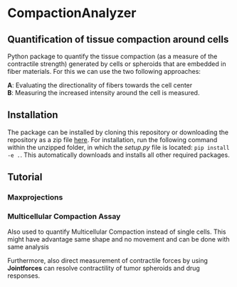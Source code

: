 # CompactionAnalyzer 

## Quantification of tissue compaction around cells

Python package to quantify the tissue compaction (as a measure of the contractile strength) generated by cells or spheroids that are embedded in fiber materials. For this we can use the two following approaches:

**A**: Evaluating the directionality of fibers towards the cell center <br>
**B**: Measuring the increased intensity around the cell is measured.  <br>




## Installation
The package can be installed by cloning this repository or downloading the repository as a zip file [here](https://github.com/davidbhr/CompactionAnalyzer/zipball/master). For installation, run the following command within the unzipped folder, in which the *setup.py* file is located: `pip install -e .`. This automatically downloads and installs all other required packages.

## Tutorial


### Maxprojections



### Multicellular Compaction Assay

Also used to quantify Multicellular Compaction instead of single cells. This might have advantage same shape and no movement and can be done with same analysis

Furthermore, also direct measurement of contractile forces by using **Jointforces** can resolve contractility of tumor spheroids and drug responses.
